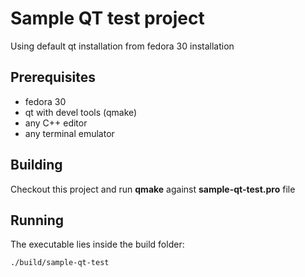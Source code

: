 # Sample QT test project

Using default qt installation from fedora 30 installation

## Prerequisites

- fedora 30
- qt with devel tools (qmake)
- any C++ editor
- any terminal emulator

## Building

Checkout this project and run **qmake** against **sample-qt-test.pro** file

## Running

The executable lies inside the build folder:

```bash
./build/sample-qt-test
```

